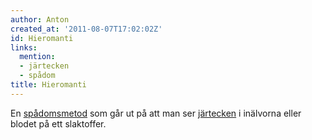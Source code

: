 ```yaml
---
author: Anton
created_at: '2011-08-07T17:02:02Z'
id: Hieromanti
links:
  mention:
  - järtecken
  - spådom
title: Hieromanti
---
```


En [spådomsmetod] som går ut på att man ser [järtecken] i inälvorna eller blodet på ett slaktoffer.

  [spådomsmetod]: spådom
  [järtecken]: järtecken
